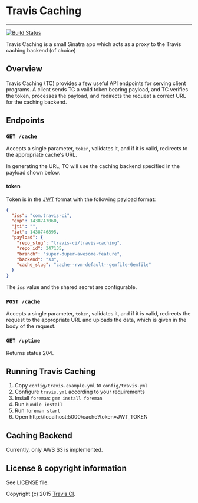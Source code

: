 # Travis Caching
**************************

[![Build Status](https://travis-ci.org/travis-ci/travis-caching.png?branch=master)](https://travis-ci.org/travis-ci/travis-caching)

Travis Caching is a small Sinatra app which acts as a proxy to the Travis caching backend (of choice)

## Overview

Travis Caching (TC) provides a few useful API endpoints for serving client programs.
A client sends TC a vaild token bearing payload, and TC verifies the token,
processes the payload, and redirects the request a correct URL for the caching
backend.

## Endpoints

### `GET /cache`

Accepts a single parameter, `token`, validates it, and if it is valid,
redirects to the appropriate cache's URL.

In generating the URL, TC will use the caching backend specified in the payload
shown below.

#### token

Token is in the [JWT](http://jwt.io/) format with the following payload format:

```json
{
  "iss": "com.travis-ci",
  "exp": 1438747060,
  "jti": "",
  "iat": 1438746895,
  "payload": {
    "repo_slug": "travis-ci/travis-caching",
    "repo_id": 347135,
    "branch": "super-duper-awesome-feature",
    "backend": "s3",
    "cache_slug": "cache--rvm-default--gemfile-Gemfile"
  }
}
```

The `iss` value and the shared secret are configurable.

### `POST /cache`

Accepts a single parameter, `token`, validates it, and if it is valid,
redirects the request to the appropriate URL and uploads the data,
which is given in the body of the request.

### `GET /uptime`

Returns status 204.

## Running Travis Caching

1. Copy `config/travis.example.yml` to `config/travis.yml`
1. Configure `travis.yml` according to your requirements
1. Install `foreman`: `gem install foreman`
1. Run `bundle install`
1. Run `foreman start`
1. Open http://localhost:5000/cache?token=JWT_TOKEN

## Caching Backend

Currently, only AWS S3 is implemented.

## License & copyright information ##

See LICENSE file.

Copyright (c) 2015 [Travis CI](https://github.com/travis-ci).

